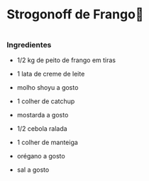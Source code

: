 # Strogonoff de Frango:chicken:

```

```

### Ingredientes

- 1/2 kg de peito de frango em tiras

- 1 lata de creme de leite

- molho shoyu a gosto

- 1 colher de catchup

- mostarda a gosto

- 1/2 cebola ralada

- 1 colher de manteiga

- orégano a gosto

- sal a gosto

  
